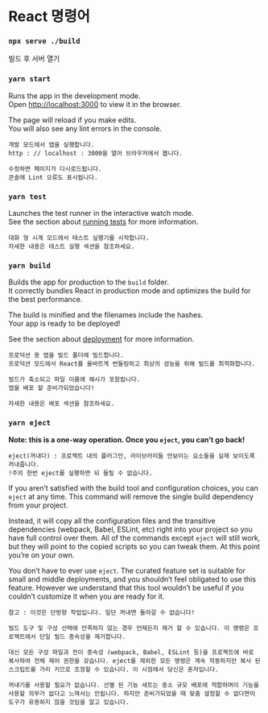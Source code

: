 # React 명령어

### `npx serve ./build`  

빌드 후 서버 열기

### `yarn start`

Runs the app in the development mode.<br />
Open [http://localhost:3000](http://localhost:3000) to view it in the browser.

The page will reload if you make edits.<br />
You will also see any lint errors in the console.

```
개발 모드에서 앱을 실행합니다.
http : // localhost : 3000을 열어 브라우저에서 봅니다.

수정하면 페이지가 다시로드됩니다.
콘솔에 Lint 오류도 표시됩니다.
```

### `yarn test`

Launches the test runner in the interactive watch mode.<br />
See the section about [running tests](https://facebook.github.io/create-react-app/docs/running-tests) for more information.

```
대화 형 시계 모드에서 테스트 실행기를 시작합니다.
자세한 내용은 테스트 실행 섹션을 참조하세요.
```

### `yarn build`

Builds the app for production to the `build` folder.<br />
It correctly bundles React in production mode and optimizes the build for the best performance.

The build is minified and the filenames include the hashes.<br />
Your app is ready to be deployed!

See the section about [deployment](https://facebook.github.io/create-react-app/docs/deployment) for more information.

```
프로덕션 용 앱을 빌드 폴더에 빌드합니다.
프로덕션 모드에서 React를 올바르게 번들링하고 최상의 성능을 위해 빌드를 최적화합니다.

빌드가 축소되고 파일 이름에 해시가 포함됩니다.
앱을 배포 할 준비가되었습니다!

자세한 내용은 배포 섹션을 참조하세요.
```

### `yarn eject`

**Note: this is a one-way operation. Once you `eject`, you can’t go back!**

```
eject(꺼내다) : 프로젝트 내의 플러그인, 라이브러리들 안보이는 요소들을 실제 보이도록 꺼내줍니다.
!주의 한번 eject를 실행하면 되 돌릴 수 없습니다.
```

If you aren’t satisfied with the build tool and configuration choices, you can `eject` at any time. This command will remove the single build dependency from your project.

Instead, it will copy all the configuration files and the transitive dependencies (webpack, Babel, ESLint, etc) right into your project so you have full control over them. All of the commands except `eject` will still work, but they will point to the copied scripts so you can tweak them. At this point you’re on your own.

You don’t have to ever use `eject`. The curated feature set is suitable for small and middle deployments, and you shouldn’t feel obligated to use this feature. However we understand that this tool wouldn’t be useful if you couldn’t customize it when you are ready for it.

```
참고 : 이것은 단방향 작업입니다. 일단 꺼내면 돌아갈 수 없습니다!

빌드 도구 및 구성 선택에 만족하지 않는 경우 언제든지 제거 할 수 있습니다. 이 명령은 프로젝트에서 단일 빌드 종속성을 제거합니다.

대신 모든 구성 파일과 전이 종속성 (webpack, Babel, ESLint 등)을 프로젝트에 바로 복사하여 전체 제어 권한을 갖습니다. eject를 제외한 모든 명령은 계속 작동하지만 복사 된 스크립트를 가리 키므로 조정할 수 있습니다. 이 시점에서 당신은 혼자입니다.

꺼내기를 사용할 필요가 없습니다. 선별 된 기능 세트는 중소 규모 배포에 적합하며이 기능을 사용할 의무가 없다고 느껴서는 안됩니다. 하지만 준비가되었을 때 맞춤 설정할 수 없다면이 도구가 유용하지 않을 것임을 알고 있습니다.
```
